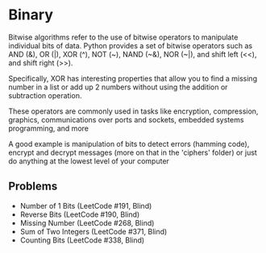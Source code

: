 # Binary

Bitwise algorithms refer to the use of bitwise operators to manipulate individual bits of data. Python provides a set of bitwise operators such as AND (&), OR (|), XOR (^), NOT (~), NAND (~&), NOR (~|), and shift left (<<), and shift right (>>).

Specifically, XOR has interesting properties that allow you to find a missing number in a list or add up 2 numbers without using the addition or subtraction operation.

These operators are commonly used in tasks like encryption, compression, graphics, communications over ports and sockets, embedded systems programming, and more

A good example is manipulation of bits to detect errors (hamming code), encrypt and decrypt messages (more on that in the 'ciphers' folder) or just do anything at the lowest level of your computer

## Problems

- Number of 1 Bits (LeetCode #191, Blind)
- Reverse Bits (LeetCode #190, Blind)
- Missing Number (LeetCode #268, Blind)
- Sum of Two Integers (LeetCode #371, Blind)
- Counting Bits (LeetCode #338, Blind)
